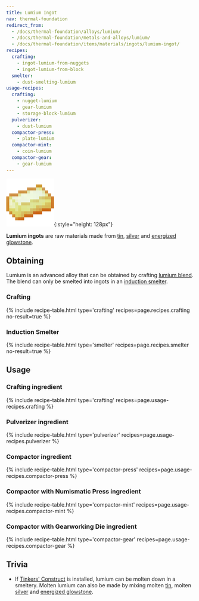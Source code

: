 ```yaml
---
title: Lumium Ingot
nav: thermal-foundation
redirect_from:
  - /docs/thermal-foundation/alloys/lumium/
  - /docs/thermal-foundation/metals-and-alloys/lumium/
  - /docs/thermal-foundation/items/materials/ingots/lumium-ingot/
recipes:
  crafting:
    - ingot-lumium-from-nuggets
    - ingot-lumium-from-block
  smelter:
    - dust-smelting-lumium
usage-recipes:
  crafting:
    - nugget-lumium
    - gear-lumium
    - storage-block-lumium
  pulverizer:
    - dust-lumium
  compactor-press:
    - plate-lumium
  compactor-mint:
    - coin-lumium
  compactor-gear:
    - gear-lumium
---
```


![Lumium ingot](/assets/images/thermal-foundation/ingot-lumium.png){:style="height: 128px"}


**Lumium ingots** are raw materials made from [tin](/docs/tin-ingot/),
[silver](/docs/silver-ingot/) and [energized
glowstone](/docs/energized-glowstone/).


Obtaining
---------

Lumium is an advanced alloy that can be obtained by crafting [lumium
blend](/docs/lumium-blend/). The
blend can only be smelted into ingots in an [induction
smelter](/docs/induction-smelter/).

### Crafting
{% include recipe-table.html type='crafting' recipes=page.recipes.crafting no-result=true %}

### Induction Smelter
{% include recipe-table.html type='smelter' recipes=page.recipes.smelter no-result=true %}


Usage
-----

### Crafting ingredient
{% include recipe-table.html type='crafting' recipes=page.usage-recipes.crafting %}

### Pulverizer ingredient
{% include recipe-table.html type='pulverizer' recipes=page.usage-recipes.pulverizer %}

### Compactor ingredient
{% include recipe-table.html type='compactor-press' recipes=page.usage-recipes.compactor-press %}

### Compactor with Numismatic Press ingredient
{% include recipe-table.html type='compactor-mint' recipes=page.usage-recipes.compactor-mint %}

### Compactor with Gearworking Die ingredient
{% include recipe-table.html type='compactor-gear' recipes=page.usage-recipes.compactor-gear %}


Trivia
------

* If [Tinkers'
  Construct](https://minecraft.curseforge.com/projects/tinkers-construct) is
  installed, lumium can be molten down in a smeltery. Molten lumium can also be
  made by mixing molten [tin](/docs/tin-ingot/), molten
  [silver](/docs/silver-ingot/) and [energized
  glowstone](/docs/energized-glowstone/).
